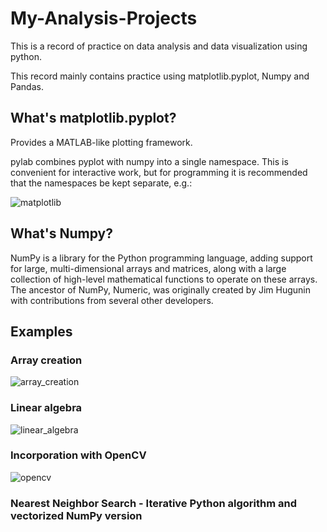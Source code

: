 # My-Analysis-Projects
This is a record of practice on data analysis and data visualization using python.

This record mainly contains practice using matplotlib.pyplot, Numpy and Pandas.

## What's matplotlib.pyplot?

Provides a MATLAB-like plotting framework.

pylab combines pyplot with numpy into a single namespace. This is convenient for interactive work, but for programming it is recommended that the namespaces be kept separate, e.g.:

![matplotlib](https://github.com/sichensong-99/My-Analysis-Projects/blob/master/Pics/matplotlib.png)

## What's Numpy?

NumPy is a library for the Python programming language, adding support for large, multi-dimensional arrays and matrices, along with a large collection of high-level mathematical functions to operate on these arrays. The ancestor of NumPy, Numeric, was originally created by Jim Hugunin with contributions from several other developers. 

## Examples

### Array creation
![array_creation](https://github.com/sichensong-99/My-Analysis-Projects/blob/master/Pics/Array%20creation.png)

### Linear algebra
![linear_algebra](https://github.com/sichensong-99/My-Analysis-Projects/blob/master/Pics/Linear%20algebra.png)


### Incorporation with OpenCV
![opencv](https://github.com/sichensong-99/My-Analysis-Projects/blob/master/Pics/Incorporation%20with%20OpenCV.png)

### Nearest Neighbor Search - Iterative Python algorithm and vectorized NumPy version
